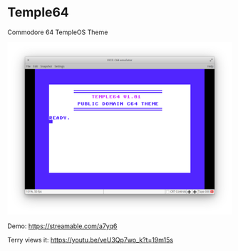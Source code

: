 # Temple64
Commodore 64 TempleOS Theme

![Screenshot](https://raw.githubusercontent.com/johnhagstrom/Temple64/master/temple64.png)

Demo: https://streamable.com/a7yq6

Terry views it: https://youtu.be/veU3Qp7wo_k?t=19m15s



